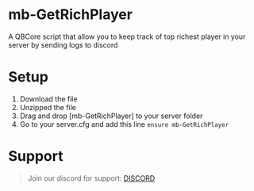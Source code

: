 # mb-GetRichPlayer
A QBCore script that allow you to keep track of top richest player in your server by sending logs to discord



# Setup
1. Download the file
2. Unzipped the file
3. Drag and drop [mb-GetRichPlayer] to your server folder
4. Go to your server.cfg and add this line
`ensure mb-GetRichPlayer`

# Support
> Join our discord for support: [DISCORD](https://discord.gg/MkXfmb2M2V)